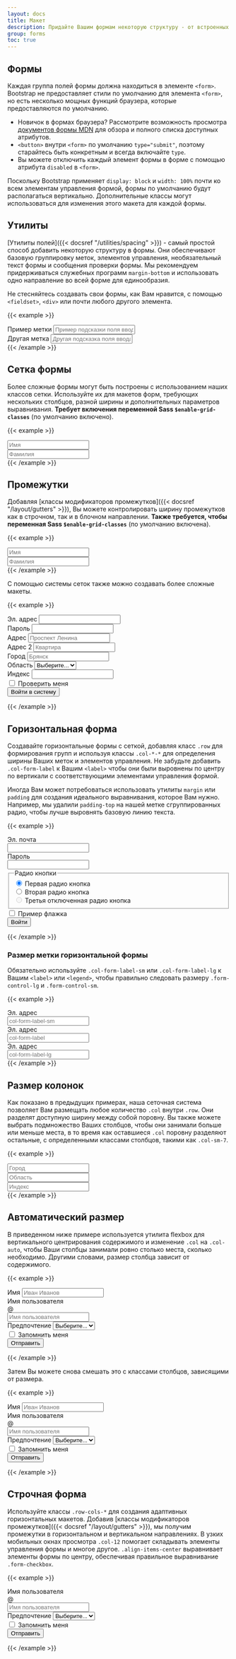 ```yaml
---
layout: docs
title: Макет
description: Придайте Вашим формам некоторую структуру - от встроенных до горизонтальных и пользовательских реализаций сетки - с помощью наших параметров макета формы.
group: forms
toc: true
---
```


## Формы

Каждая группа полей формы должна находиться в элементе `<form>`. Bootstrap не предоставляет стили по умолчанию для элемента `<form>`, но есть несколько мощных функций браузера, которые предоставляются по умолчанию.

- Новичок в формах браузера? Рассмотрите возможность просмотра [документов формы MDN](https://developer.mozilla.org/en-US/docs/Web/HTML/Element/form) для обзора и полного списка доступных атрибутов.
- `<button>` внутри `<form>` по умолчанию `type="submit"`, поэтому старайтесь быть конкретным и всегда включайте `type`.
- Вы можете отключить каждый элемент формы в форме с помощью атрибута `disabled` в `<form>`.

Поскольку Bootstrap применяет `display: block` и `width: 100%` почти ко всем элементам управления формой, формы по умолчанию будут располагаться вертикально. Дополнительные классы могут использоваться для изменения этого макета для каждой формы.

## Утилиты

[Утилиты полей]({{< docsref "/utilities/spacing" >}}) - самый простой способ добавить некоторую структуру в формы. Они обеспечивают базовую группировку меток, элементов управления, необязательный текст формы и сообщения проверки формы. Мы рекомендуем придерживаться служебных программ `margin-bottom` и использовать одно направление во всей форме для единообразия.

Не стесняйтесь создавать свои формы, как Вам нравится, с помощью `<fieldset>`, `<div>` или почти любого другого элемента.

{{< example >}}
<div class="mb-3">
  <label for="formGroupExampleInput" class="form-label">Пример метки</label>
  <input type="text" class="form-control" id="formGroupExampleInput" placeholder="Пример подсказки поля ввода">
</div>
<div class="mb-3">
  <label for="formGroupExampleInput2" class="form-label">Другая метка</label>
  <input type="text" class="form-control" id="formGroupExampleInput2" placeholder="Другая подсказка поля ввода">
</div>
{{< /example >}}

## Сетка формы

Более сложные формы могут быть построены с использованием наших классов сетки. Используйте их для макетов форм, требующих нескольких столбцов, разной ширины и дополнительных параметров выравнивания. **Требует включения переменной Sass `$enable-grid-classes`** (по умолчанию включено).

{{< example >}}
<div class="row">
  <div class="col">
    <input type="text" class="form-control" placeholder="Имя" aria-label="Имя">
  </div>
  <div class="col">
    <input type="text" class="form-control" placeholder="Фамилия" aria-label="Фамилия">
  </div>
</div>
{{< /example >}}

## Промежутки

Добавляя [классы модификаторов промежутков]({{< docsref "/layout/gutters" >}}), Вы можете контролировать ширину промежутков как в строчном, так и в блочном направлении. **Также требуется, чтобы переменная Sass `$enable-grid-classes`** (по умолчанию включена).

{{< example >}}
<div class="row g-3">
  <div class="col">
    <input type="text" class="form-control" placeholder="Имя" aria-label="Имя">
  </div>
  <div class="col">
    <input type="text" class="form-control" placeholder="Фамилия" aria-label="Фамилия">
  </div>
</div>
{{< /example >}}

С помощью системы сеток также можно создавать более сложные макеты.

{{< example >}}
<form class="row g-3">
  <div class="col-md-6">
    <label for="inputEmail4" class="form-label">Эл. адрес</label>
    <input type="email" class="form-control" id="inputEmail4">
  </div>
  <div class="col-md-6">
    <label for="inputPassword4" class="form-label">Пароль</label>
    <input type="password" class="form-control" id="inputPassword4">
  </div>
  <div class="col-12">
    <label for="inputAddress" class="form-label">Адрес</label>
    <input type="text" class="form-control" id="inputAddress" placeholder="Проспект Ленина">
  </div>
  <div class="col-12">
    <label for="inputAddress2" class="form-label">Адрес 2</label>
    <input type="text" class="form-control" id="inputAddress2" placeholder="Квартира">
  </div>
  <div class="col-md-6">
    <label for="inputCity" class="form-label">Город</label>
    <input type="text" class="form-control" id="inputCity" placeholder="Брянск">
  </div>
  <div class="col-md-4">
    <label for="inputState" class="form-label">Область</label>
    <select id="inputState" class="form-select">
      <option selected>Выберите...</option>
      <option>...</option>
    </select>
  </div>
  <div class="col-md-2">
    <label for="inputZip" class="form-label">Индекс</label>
    <input type="text" class="form-control" id="inputZip">
  </div>
  <div class="col-12">
    <div class="form-check">
      <input class="form-check-input" type="checkbox" id="gridCheck">
      <label class="form-check-label" for="gridCheck">
        Проверить меня
      </label>
    </div>
  </div>
  <div class="col-12">
    <button type="submit" class="btn btn-primary">Войти в систему</button>
  </div>
</form>
{{< /example >}}

## Горизонтальная форма

Создавайте горизонтальные формы с сеткой, добавляя класс `.row` для формирования групп и используя классы `.col-*-*` для определения ширины Ваших меток и элементов управления. Не забудьте добавить `.col-form-label` к Вашим `<label>` чтобы они были выровнены по центру по вертикали с соответствующими элементами управления формой.

Иногда Вам может потребоваться использовать утилиты `margin` или `padding` для создания идеального выравнивания, которое Вам нужно. Например, мы удалили `padding-top` на нашей метке сгруппированных радио, чтобы лучше выровнять базовую линию текста.

{{< example >}}
<form>
  <div class="row mb-3">
    <label for="inputEmail3" class="col-sm-2 col-form-label">Эл. почта</label>
    <div class="col-sm-10">
      <input type="email" class="form-control" id="inputEmail3">
    </div>
  </div>
  <div class="row mb-3">
    <label for="inputPassword3" class="col-sm-2 col-form-label">Пароль</label>
    <div class="col-sm-10">
      <input type="password" class="form-control" id="inputPassword3">
    </div>
  </div>
  <fieldset class="row mb-3">
    <legend class="col-form-label col-sm-2 pt-0">Радио кнопки</legend>
    <div class="col-sm-10">
      <div class="form-check">
        <input class="form-check-input" type="radio" name="gridRadios" id="gridRadios1" value="option1" checked>
        <label class="form-check-label" for="gridRadios1">
          Первая радио кнопка
        </label>
      </div>
      <div class="form-check">
        <input class="form-check-input" type="radio" name="gridRadios" id="gridRadios2" value="option2">
        <label class="form-check-label" for="gridRadios2">
          Вторая радио кнопка
        </label>
      </div>
      <div class="form-check disabled">
        <input class="form-check-input" type="radio" name="gridRadios" id="gridRadios3" value="option3" disabled>
        <label class="form-check-label" for="gridRadios3">
          Третья отключенная радио кнопка
        </label>
      </div>
    </div>
  </fieldset>
  <div class="row mb-3">
    <div class="col-sm-10 offset-sm-2">
      <div class="form-check">
        <input class="form-check-input" type="checkbox" id="gridCheck1">
        <label class="form-check-label" for="gridCheck1">
          Пример флажка
        </label>
      </div>
    </div>
  </div>
  <button type="submit" class="btn btn-primary">Войти</button>
</form>
{{< /example >}}

### Размер метки горизонтальной формы

Обязательно используйте `.col-form-label-sm` или `.col-form-label-lg` к Вашим `<label>` или `<legend>`, чтобы правильно следовать размеру `.form-control-lg` и `.form-control-sm`.

{{< example >}}
<div class="row mb-3">
  <label for="colFormLabelSm" class="col-sm-2 col-form-label col-form-label-sm">Эл. адрес</label>
  <div class="col-sm-10">
    <input type="email" class="form-control form-control-sm" id="colFormLabelSm" placeholder="col-form-label-sm">
  </div>
</div>
<div class="row mb-3">
  <label for="colFormLabel" class="col-sm-2 col-form-label">Эл. адрес</label>
  <div class="col-sm-10">
    <input type="email" class="form-control" id="colFormLabel" placeholder="col-form-label">
  </div>
</div>
<div class="row">
  <label for="colFormLabelLg" class="col-sm-2 col-form-label col-form-label-lg">Эл. адрес</label>
  <div class="col-sm-10">
    <input type="email" class="form-control form-control-lg" id="colFormLabelLg" placeholder="col-form-label-lg">
  </div>
</div>
{{< /example >}}

## Размер колонок

Как показано в предыдущих примерах, наша сеточная система позволяет Вам размещать любое количество `.col` внутри `.row`. Они разделят доступную ширину между собой поровну. Вы также можете выбрать подмножество Ваших столбцов, чтобы они занимали больше или меньше места, в то время как оставшиеся `.col` поровну разделяют остальные, с определенными классами столбцов, такими как `.col-sm-7`.

{{< example >}}
<div class="row g-3">
  <div class="col-sm-7">
    <input type="text" class="form-control" placeholder="Город" aria-label="Город">
  </div>
  <div class="col-sm">
    <input type="text" class="form-control" placeholder="Область" aria-label="Область">
  </div>
  <div class="col-sm">
    <input type="text" class="form-control" placeholder="Индекс" aria-label="Индекс">
  </div>
</div>
{{< /example >}}

## Автоматический размер

В приведенном ниже примере используется утилита flexbox для вертикального центрирования содержимого и изменение `.col` на `.col-auto`, чтобы Ваши столбцы занимали ровно столько места, сколько необходимо. Другими словами, размер столбца зависит от содержимого.

{{< example >}}
<form class="row gy-2 gx-3 align-items-center">
  <div class="col-auto">
    <label class="visually-hidden" for="autoSizingInput">Имя</label>
    <input type="text" class="form-control" id="autoSizingInput" placeholder="Иван Иванов">
  </div>
  <div class="col-auto">
    <label class="visually-hidden" for="autoSizingInputGroup">Имя пользователя</label>
    <div class="input-group">
      <div class="input-group-text">@</div>
      <input type="text" class="form-control" id="autoSizingInputGroup" placeholder="Имя пользователя">
    </div>
  </div>
  <div class="col-auto">
    <label class="visually-hidden" for="autoSizingSelect">Предпочтение</label>
    <select class="form-select" id="autoSizingSelect">
      <option selected>Выберите...</option>
      <option value="1">Один</option>
      <option value="2">Два</option>
      <option value="3">Три</option>
    </select>
  </div>
  <div class="col-auto">
    <div class="form-check">
      <input class="form-check-input" type="checkbox" id="autoSizingCheck">
      <label class="form-check-label" for="autoSizingCheck">
        Запомнить меня
      </label>
    </div>
  </div>
  <div class="col-auto">
    <button type="submit" class="btn btn-primary">Отправить</button>
  </div>
</form>
{{< /example >}}

Затем Вы можете снова смешать это с классами столбцов, зависящими от размера.

{{< example >}}
<form class="row gx-3 gy-2 align-items-center">
  <div class="col-sm-3">
    <label class="visually-hidden" for="specificSizeInputName">Имя</label>
    <input type="text" class="form-control" id="specificSizeInputName" placeholder="Иван Иванов">
  </div>
  <div class="col-sm-3">
    <label class="visually-hidden" for="specificSizeInputGroupUsername">Имя пользователя</label>
    <div class="input-group">
      <div class="input-group-text">@</div>
      <input type="text" class="form-control" id="specificSizeInputGroupUsername" placeholder="Имя пользователя">
    </div>
  </div>
  <div class="col-sm-3">
    <label class="visually-hidden" for="specificSizeSelect">Предпочтение</label>
    <select class="form-select" id="specificSizeSelect">
      <option selected>Выберите...</option>
      <option value="1">Один</option>
      <option value="2">Два</option>
      <option value="3">Три</option>
    </select>
  </div>
  <div class="col-auto">
    <div class="form-check">
      <input class="form-check-input" type="checkbox" id="autoSizingCheck2">
      <label class="form-check-label" for="autoSizingCheck2">
        Запомнить меня
      </label>
    </div>
  </div>
  <div class="col-auto">
    <button type="submit" class="btn btn-primary">Отправить</button>
  </div>
</form>
{{< /example >}}

## Строчная форма

Используйте классы `.row-cols-*` для создания адаптивных горизонтальных макетов. Добавив [классы модификаторов промежутков]({{< docsref "/layout/gutters" >}}), мы получим промежутки в горизонтальном и вертикальном направлениях. В узких мобильных окнах просмотра `.col-12` помогает складывать элементы управления формы и многое другое. `.align-items-center` выравнивает элементы формы по центру, обеспечивая правильное выравнивание `.form-checkbox`.

{{< example >}}
<form class="row row-cols-lg-auto g-3 align-items-center">
  <div class="col-12">
    <label class="visually-hidden" for="inlineFormInputGroupUsername">Имя пользователя</label>
    <div class="input-group">
      <div class="input-group-text">@</div>
      <input type="text" class="form-control" id="inlineFormInputGroupUsername" placeholder="Имя пользователя">
    </div>
  </div>

  <div class="col-12">
    <label class="visually-hidden" for="inlineFormSelectPref">Предпочтение</label>
    <select class="form-select" id="inlineFormSelectPref">
      <option selected>Выберите...</option>
      <option value="1">Один</option>
      <option value="2">Два</option>
      <option value="3">Три</option>
    </select>
  </div>

  <div class="col-12">
    <div class="form-check">
      <input class="form-check-input" type="checkbox" id="inlineFormCheck">
      <label class="form-check-label" for="inlineFormCheck">
        Запомнить меня
      </label>
    </div>
  </div>

  <div class="col-12">
    <button type="submit" class="btn btn-primary">Отправить</button>
  </div>
</form>
{{< /example >}}
